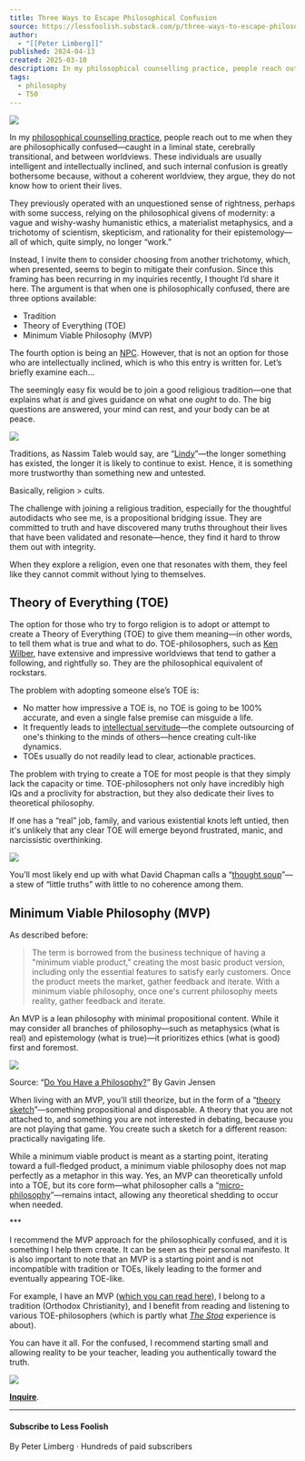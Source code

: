 ```yaml
---
title: Three Ways to Escape Philosophical Confusion
source: https://lessfoolish.substack.com/p/three-ways-to-escape-philosophical?publication_id=34046&post_id=158787142&isFreemail=true&r=7br8e&triedRedirect=true
author:
  - "[[Peter Limberg]]"
published: 2024-04-13
created: 2025-03-10
description: In my philosophical counselling practice, people reach out to me when they are philosophically confused—caught in a liminal state, cerebrally transitional, and between worldviews.
tags:
  - philosophy
  - T50
---
```

![](https://substackcdn.com/image/fetch/w_1456,c_limit,f_auto,q_auto:good,fl_progressive:steep/https%3A%2F%2Fsubstack-post-media.s3.amazonaws.com%2Fpublic%2Fimages%2F4117b485-9b91-4371-8527-3440d1bd29a3_736x816.jpeg)

In my [philosophical counselling practice](https://calendly.com/peterlimberg/xknot?month=2024-01), people reach out to me when they are philosophically confused—caught in a liminal state, cerebrally transitional, and between worldviews. These individuals are usually intelligent and intellectually inclined, and such internal confusion is greatly bothersome because, without a coherent worldview, they argue, they do not know how to orient their lives.

They previously operated with an unquestioned sense of rightness, perhaps with some success, relying on the philosophical givens of modernity: a vague and wishy-washy humanistic ethics, a materialist metaphysics, and a trichotomy of scientism, skepticism, and rationality for their epistemology—all of which, quite simply, no longer “work.”

Instead, I invite them to consider choosing from another trichotomy, which, when presented, seems to begin to mitigate their confusion. Since this framing has been recurring in my inquiries recently, I thought I’d share it here. The argument is that when one is philosophically confused, there are three options available:

- Tradition
- Theory of Everything (TOE)
- Minimum Viable Philosophy (MVP)

The fourth option is being an [NPC](https://lessfoolish.substack.com/p/the-npc-subjugating-or-emancipating). However, that is not an option for those who are intellectually inclined, which is who this entry is written for. Let’s briefly examine each…

The seemingly easy fix would be to join a good religious tradition—one that explains what *is* and gives guidance on what one *ought* to do. The big questions are answered, your mind can rest, and your body can be at peace.

![](https://substackcdn.com/image/fetch/w_1456,c_limit,f_auto,q_auto:good,fl_progressive:steep/https%3A%2F%2Fsubstack-post-media.s3.amazonaws.com%2Fpublic%2Fimages%2F45631d6f-5658-439e-b794-692c0d8564d9_736x510.jpeg)

Traditions, as Nassim Taleb would say, are “[Lindy](https://en.wikipedia.org/wiki/Lindy_effect)”—the longer something has existed, the longer it is likely to continue to exist. Hence, it is something more trustworthy than something new and untested.

Basically, religion > cults.

The challenge with joining a religious tradition, especially for the thoughtful autodidacts who see me, is a propositional bridging issue. They are committed to truth and have discovered many truths throughout their lives that have been validated and resonate—hence, they find it hard to throw them out with integrity.

When they explore a religion, even one that resonates with them, they feel like they cannot commit without lying to themselves.

## **Theory of Everything (TOE)**

The option for those who try to forgo religion is to adopt or attempt to create a Theory of Everything (TOE) to give them meaning—in other words, to tell them what is true and what to do. TOE-philosophers, such as [Ken Wilber](https://youtu.be/pYqoPspN5mk?si=eCp2qYvUf2WSvzJD), have extensive and impressive worldviews that tend to gather a following, and rightfully so. They are the philosophical equivalent of rockstars.

The problem with adopting someone else’s TOE is:

- No matter how impressive a TOE is, no TOE is going to be 100% accurate, and even a single false premise can misguide a life.
- It frequently leads to [intellectual servitude](https://lessfoolish.substack.com/p/overcoming-intellectual-servitude)—the complete outsourcing of one's thinking to the minds of others—hence creating cult-like dynamics.
- TOEs usually do not readily lead to clear, actionable practices.

The problem with trying to create a TOE for most people is that they simply lack the capacity or time. TOE-philosophers not only have incredibly high IQs and a proclivity for abstraction, but they also dedicate their lives to theoretical philosophy.

If one has a “real” job, family, and various existential knots left untied, then it's unlikely that any clear TOE will emerge beyond frustrated, manic, and narcissistic overthinking.

![](https://substackcdn.com/image/fetch/w_1456,c_limit,f_auto,q_auto:good,fl_progressive:steep/https%3A%2F%2Fsubstack-post-media.s3.amazonaws.com%2Fpublic%2Fimages%2F65b38879-fd12-4255-b611-ffe305c8fb6a_735x919.jpeg)

You’ll most likely end up with what David Chapman calls a “[thought soup](https://vividness.live/thought-soup)”—a stew of “little truths” with little to no coherence among them.

## **Minimum Viable Philosophy (MVP)**

As described before:

> The term is borrowed from the business technique of having a "minimum viable product," creating the most basic product version, including only the essential features to satisfy early customers. Once the product meets the market, gather feedback and iterate. With a minimum viable philosophy, once one's current philosophy meets reality, gather feedback and iterate.

An MVP is a lean philosophy with minimal propositional content. While it may consider all branches of philosophy—such as metaphysics (what is real) and epistemology (what is true)—it prioritizes ethics (what is good) first and foremost.

![](https://substackcdn.com/image/fetch/w_1456,c_limit,f_auto,q_auto:good,fl_progressive:steep/https%3A%2F%2Fsubstack-post-media.s3.amazonaws.com%2Fpublic%2Fimages%2F6a4d87d9-7ea4-4340-b653-f3accedaff97_1200x1200.png)

Source: “[Do You Have a Philosophy?](https://www.gavinjensen.com/blog/do-you-have-a-philosophy)” By Gavin Jensen

When living with an MVP, you’ll still theorize, but in the form of a “[theory sketch](https://lessfoolish.substack.com/p/i-am-not-writing-to-the-world-a-guide)”—something propositional and disposable. A theory that you are not attached to, and something you are not interested in debating, because you are not playing that game. You create such a sketch for a different reason: practically navigating life.

While a minimum viable product is meant as a starting point, iterating toward a full-fledged product, a minimum viable philosophy does not map perfectly as a metaphor in this way. Yes, an MVP can theoretically unfold into a TOE, but its core form—what philosopher calls a “[micro-philosophy](https://themicrophilosopher.substack.com/p/why-everyone-needs-a-micro-philosophy)”—remains intact, allowing any theoretical shedding to occur when needed.

\*\*\*

I recommend the MVP approach for the philosophically confused, and it is something I help them create. It can be seen as their personal manifesto. It is also important to note that an MVP is a starting point and is not incompatible with tradition or TOEs, likely leading to the former and eventually appearing TOE-like.

For example, I have an MVP ([which you can read here](https://lessfoolish.substack.com/p/minimum-viable-philosophy)), I belong to a tradition (Orthodox Christianity), and I benefit from reading and listening to various TOE-philosophers (which is partly what *[The Stoa](https://www.youtube.com/@thestoa)* experience is about).

You can have it all. For the confused, I recommend starting small and allowing reality to be your teacher, leading you authentically toward the truth.

![](https://substackcdn.com/image/fetch/w_1456,c_limit,f_auto,q_auto:good,fl_progressive:steep/https%3A%2F%2Fsubstack-post-media.s3.amazonaws.com%2Fpublic%2Fimages%2Fa5ed878b-f1aa-41a7-a314-b1b81cfaaf37_1075x121.webp)

**[Inquire](https://calendly.com/peterlimberg/xknot)**.

---

#### Subscribe to Less Foolish

By Peter Limberg · Hundreds of paid subscribers